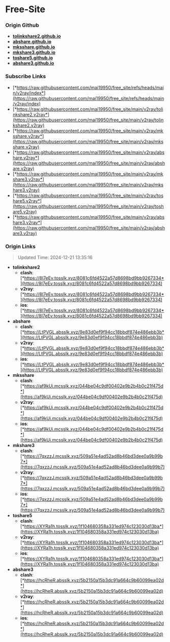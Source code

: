 # Free-Site

### Origin Github

- [**tolinkshare2.github.io**](https://github.com/tolinkshare2/tolinkshare2.github.io)
- [**abshare.github.io**](https://github.com/abshare/abshare.github.io)
- [**mksshare.github.io**](https://github.com/mksshare/mksshare.github.io)
- [**mkshare3.github.io**](https://github.com/mkshare3/mkshare3.github.io)
- [**toshare5.github.io**](https://github.com/toshare5/toshare5.github.io)
- [**abshare3.github.io**](https://github.com/abshare3/abshare3.github.io)

### Subscribe Links

- [*https://raw.githubusercontent.com/mai19950/free_site/refs/heads/main/v2ray/index*](https://raw.githubusercontent.com/mai19950/free_site/refs/heads/main/v2ray/index)
- [*https://raw.githubusercontent.com/mai19950/free_site/main/v2ray/tolinkshare2.v2ray*](https://raw.githubusercontent.com/mai19950/free_site/main/v2ray/tolinkshare2.v2ray)
- [*https://raw.githubusercontent.com/mai19950/free_site/main/v2ray/mksshare.v2ray*](https://raw.githubusercontent.com/mai19950/free_site/main/v2ray/mksshare.v2ray)
- [*https://raw.githubusercontent.com/mai19950/free_site/main/v2ray/abshare.v2ray*](https://raw.githubusercontent.com/mai19950/free_site/main/v2ray/abshare.v2ray)
- [*https://raw.githubusercontent.com/mai19950/free_site/main/v2ray/mkshare3.v2ray*](https://raw.githubusercontent.com/mai19950/free_site/main/v2ray/mkshare3.v2ray)
- [*https://raw.githubusercontent.com/mai19950/free_site/main/v2ray/toshare5.v2ray*](https://raw.githubusercontent.com/mai19950/free_site/main/v2ray/toshare5.v2ray)
- [*https://raw.githubusercontent.com/mai19950/free_site/main/v2ray/abshare3.v2ray*](https://raw.githubusercontent.com/mai19950/free_site/main/v2ray/abshare3.v2ray)

### Origin Links

> Updated Time: 2024-12-21 13:35:16

- **tolinkshare2**
  - **clash**: [*https://8I7eEv.tosslk.xyz/8081c6fd4522a57d8698bd9bb9267334*](https://8I7eEv.tosslk.xyz/8081c6fd4522a57d8698bd9bb9267334)
  - **v2ray**: [*https://8I7eEv.tosslk.xyz/8081c6fd4522a57d8698bd9bb9267334*](https://8I7eEv.tosslk.xyz/8081c6fd4522a57d8698bd9bb9267334)
  - **ios**: [*https://8I7eEv.tosslk.xyz/8081c6fd4522a57d8698bd9bb9267334*](https://8I7eEv.tosslk.xyz/8081c6fd4522a57d8698bd9bb9267334)
- **abshare**
  - **clash**: [*https://LtPVGL.absslk.xyz/9e83d0ef9f94cc18bbdf874e486ebb3b*](https://LtPVGL.absslk.xyz/9e83d0ef9f94cc18bbdf874e486ebb3b)
  - **v2ray**: [*https://LtPVGL.absslk.xyz/9e83d0ef9f94cc18bbdf874e486ebb3b*](https://LtPVGL.absslk.xyz/9e83d0ef9f94cc18bbdf874e486ebb3b)
  - **ios**: [*https://LtPVGL.absslk.xyz/9e83d0ef9f94cc18bbdf874e486ebb3b*](https://LtPVGL.absslk.xyz/9e83d0ef9f94cc18bbdf874e486ebb3b)
- **mksshare**
  - **clash**: [*https://af9kUi.mcsslk.xyz/044be04c9df00402e9b2b4b0c21f475d*](https://af9kUi.mcsslk.xyz/044be04c9df00402e9b2b4b0c21f475d)
  - **v2ray**: [*https://af9kUi.mcsslk.xyz/044be04c9df00402e9b2b4b0c21f475d*](https://af9kUi.mcsslk.xyz/044be04c9df00402e9b2b4b0c21f475d)
  - **ios**: [*https://af9kUi.mcsslk.xyz/044be04c9df00402e9b2b4b0c21f475d*](https://af9kUi.mcsslk.xyz/044be04c9df00402e9b2b4b0c21f475d)
- **mkshare3**
  - **clash**: [*https://7qxzzJ.mcsslk.xyz/509a51e4ad52ad8b46bd3dee0a9b99b7*](https://7qxzzJ.mcsslk.xyz/509a51e4ad52ad8b46bd3dee0a9b99b7)
  - **v2ray**: [*https://7qxzzJ.mcsslk.xyz/509a51e4ad52ad8b46bd3dee0a9b99b7*](https://7qxzzJ.mcsslk.xyz/509a51e4ad52ad8b46bd3dee0a9b99b7)
  - **ios**: [*https://7qxzzJ.mcsslk.xyz/509a51e4ad52ad8b46bd3dee0a9b99b7*](https://7qxzzJ.mcsslk.xyz/509a51e4ad52ad8b46bd3dee0a9b99b7)
- **toshare5**
  - **clash**: [*https://XYRa1h.tosslk.xyz/1f104680358a331ed974c123030d13ba*](https://XYRa1h.tosslk.xyz/1f104680358a331ed974c123030d13ba)
  - **v2ray**: [*https://XYRa1h.tosslk.xyz/1f104680358a331ed974c123030d13ba*](https://XYRa1h.tosslk.xyz/1f104680358a331ed974c123030d13ba)
  - **ios**: [*https://XYRa1h.tosslk.xyz/1f104680358a331ed974c123030d13ba*](https://XYRa1h.tosslk.xyz/1f104680358a331ed974c123030d13ba)
- **abshare3**
  - **clash**: [*https://hcRheR.absslk.xyz/5b2150a15b3dc91a664c9b60099ea02d*](https://hcRheR.absslk.xyz/5b2150a15b3dc91a664c9b60099ea02d)
  - **v2ray**: [*https://hcRheR.absslk.xyz/5b2150a15b3dc91a664c9b60099ea02d*](https://hcRheR.absslk.xyz/5b2150a15b3dc91a664c9b60099ea02d)
  - **ios**: [*https://hcRheR.absslk.xyz/5b2150a15b3dc91a664c9b60099ea02d*](https://hcRheR.absslk.xyz/5b2150a15b3dc91a664c9b60099ea02d)
